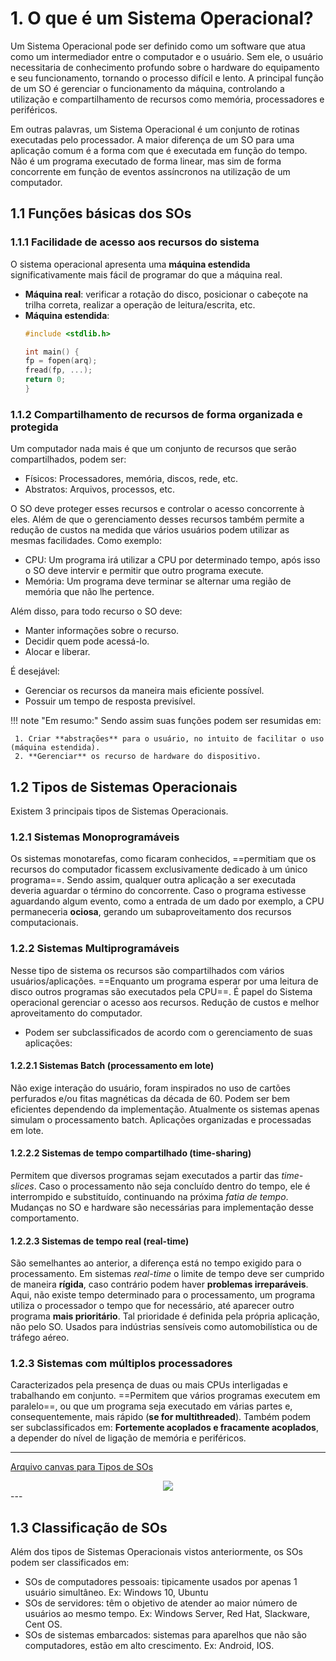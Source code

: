 # 1. O que é um Sistema Operacional?

Um Sistema Operacional pode ser definido como um software que atua como um intermediador entre o computador e o usuário. Sem ele, o usuário necessitaria de conhecimento profundo sobre o hardware do equipamento e seu funcionamento, tornando o processo difícil e lento. A principal função de um SO é gerenciar o funcionamento da máquina, controlando a utilização e compartilhamento de recursos como memória, processadores e periféricos. 

Em outras palavras, um Sistema Operacional é um conjunto de rotinas executadas pelo processador. A maior diferença de um SO para uma aplicação comum é a forma com que é executada em função do tempo. Não é um programa executado de forma linear, mas sim de forma concorrente em função de eventos assíncronos na utilização de um computador. 

## 1.1 Funções básicas dos SOs

### 1.1.1 Facilidade de acesso aos recursos do sistema

O sistema operacional apresenta uma **máquina estendida** significativamente mais fácil de programar do que a máquina real.

- **Máquina real**: verificar a rotação do disco, posicionar o cabeçote na trilha correta, realizar a operação de leitura/escrita, etc.
- **Máquina estendida**:    
    ```C
    #include <stdlib.h>

    int main() {
    fp = fopen(arq);
    fread(fp, ...);
    return 0;
    }
    ```

### 1.1.2 Compartilhamento de recursos de forma organizada e protegida

Um computador nada mais é que um conjunto de recursos que serão compartilhados, podem ser:

- Físicos: Processadores, memória, discos, rede, etc.
- Abstratos: Arquivos, processos, etc.

O SO deve proteger esses recursos e controlar o acesso concorrente à eles. Além de que o gerenciamento desses recursos também permite a redução de custos na medida que vários usuários podem utilizar as mesmas facilidades. Como exemplo:

- CPU: Um programa irá utilizar a CPU por determinado tempo, após isso o SO deve intervir e permitir que outro programa execute.
- Memória: Um programa deve terminar se alternar uma região de memória que não lhe pertence.

Além disso, para todo recurso o SO deve: 

- Manter informações sobre o recurso.
- Decidir quem pode acessá-lo.
- Alocar e liberar.

É desejável:

- Gerenciar os recursos da maneira mais eficiente possível.
- Possuir um tempo de resposta previsível.

!!! note "Em resumo:"
     Sendo assim suas funções podem ser resumidas em:
    
     1. Criar **abstrações** para o usuário, no intuito de facilitar o uso (máquina estendida).
     2. **Gerenciar** os recurso de hardware do dispositivo.


## 1.2 Tipos de Sistemas Operacionais

Existem 3 principais tipos de Sistemas Operacionais.

### 1.2.1 Sistemas Monoprogramáveis
Os sistemas monotarefas, como ficaram conhecidos, ==permitiam que os recursos do computador ficassem exclusivamente dedicado à um único programa==. Sendo assim, qualquer outra aplicação a ser executada deveria aguardar o término do concorrente. Caso o programa estivesse aguardando algum evento, como a entrada de um dado por exemplo, a CPU permaneceria **ociosa**, gerando um subaproveitamento dos recursos computacionais.

### 1.2.2 Sistemas Multiprogramáveis
Nesse tipo de sistema os recursos são compartilhados com vários usuários/aplicações. ==Enquanto um programa esperar por uma leitura de disco outros programas são executados pela CPU==. É papel do Sistema operacional gerenciar o acesso aos recursos. Redução de custos e melhor aproveitamento do computador.

- Podem ser subclassificados de acordo com o gerenciamento de suas aplicações:

#### 1.2.2.1 Sistemas Batch (processamento em lote)
Não exige interação do usuário, foram inspirados no uso de cartões perfurados e/ou fitas magnéticas da década de 60. Podem ser bem eficientes dependendo da implementação. Atualmente os sistemas apenas simulam o processamento batch. Aplicações organizadas e processadas em lote.

#### 1.2.2.2 Sistemas de tempo compartilhado (time-sharing)
Permitem que diversos programas sejam executados a partir das *time-slices*. Caso o processamento não seja concluído dentro do tempo, ele é interrompido e substituído, continuando na próxima *fatia de tempo*. Mudanças no SO e hardware são necessárias para implementação desse comportamento.

#### 1.2.2.3 Sistemas de tempo real (real-time)
São semelhantes ao anterior, a diferença está no tempo exigido para o processamento. Em sistemas *real-time* o limite de tempo deve ser cumprido de maneira **rígida**, caso contrário podem haver **problemas irreparáveis**. Aqui, não existe tempo determinado para o processamento, um programa utiliza o processador o tempo que for necessário, até aparecer outro programa **mais prioritário**. Tal prioridade é definida pela própria aplicação, não pelo SO. Usados para indústrias sensíveis como automobilística ou de tráfego aéreo.

### 1.2.3 Sistemas com múltiplos processadores
Caracterizados pela presença de duas ou mais CPUs interligadas e trabalhando em conjunto. ==Permitem que vários programas executem em paralelo==, ou que um programa seja executado em várias partes e, consequentemente, mais rápido (**se for multithreaded**). Também podem ser subclassificados em: **Fortemente acoplados e fracamente acoplados**, a depender do nível de ligação de memória e periféricos.

---
[Arquivo canvas para Tipos de SOs](assets/SO_tipos.canvas)

<div align="center">
    <img src="../assets/image.png" />
</div>
---

## 1.3 Classificação de SOs

Além dos tipos de Sistemas Operacionais vistos anteriormente, os SOs podem ser classificados em:

- SOs de computadores pessoais: tipicamente usados por apenas 1 usuário simultâneo. Ex: Windows 10, Ubuntu
- SOs de servidores: têm o objetivo de atender ao maior número de usuários ao mesmo tempo. Ex: Windows Server, Red Hat, Slackware, Cent OS.
- SOs de sistemas embarcados: sistemas para aparelhos que não são computadores, estão em alto crescimento. Ex: Android, IOS.